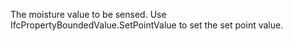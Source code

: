 ﻿The moisture value to be sensed. Use IfcPropertyBoundedValue.SetPointValue to set the set point value.